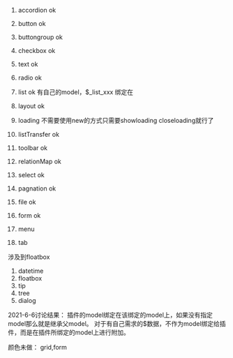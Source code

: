 1.  accordion ok
2.  button ok 
3.  buttongroup ok  
4.  checkbox ok  
5.  text ok  
6.  radio ok
7.  list ok  有自己的model，$_list_xxx 绑定在
8.  layout ok
9.  loading 不需要使用new的方式只需要showloading closeloading就行了
10. listTransfer ok
11. toolbar ok 
12. relationMap ok 
13. select ok
14. pagnation ok 
15. file ok


16. form ok

17. menu
18. tab
    
    
涉及到floatbox
1.  datetime
2.  floatbox
3.  tip
4.  tree
5.  dialog


2021-6-6讨论结果：
插件的model绑定在该绑定的model上，如果没有指定model那么就是继承父model。
对于有自己需求的$数据，不作为model绑定给插件，而是在插件所绑定的model上进行附加。

颜色未做：
grid,form

